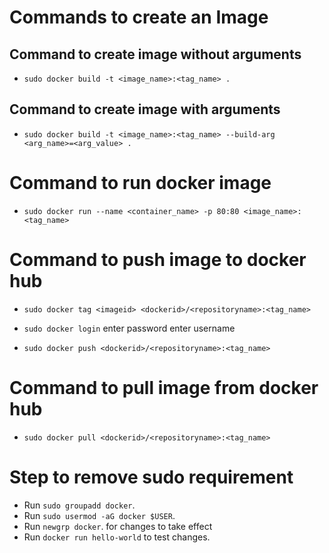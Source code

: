 # Commands to create an Image

## Command to create image without arguments

- `sudo docker build -t <image_name>:<tag_name> .`

## Command to create image with arguments

- `sudo docker build -t <image_name>:<tag_name> --build-arg <arg_name>=<arg_value> .`


# Command to run docker image

- `sudo docker run --name <container_name> -p 80:80 <image_name>:<tag_name>`

# Command to push image to docker hub

- `sudo docker tag <imageid> <dockerid>/<repositoryname>:<tag_name>`

- `sudo docker login`
enter password
enter username

- `sudo docker push <dockerid>/<repositoryname>:<tag_name>`

# Command to pull image from docker hub

- `sudo docker pull <dockerid>/<repositoryname>:<tag_name>`

# Step to remove sudo requirement
- Run `sudo groupadd docker`.
- Run `sudo usermod -aG docker $USER`.
- Run `newgrp docker`. for changes to take effect
- Run `docker run hello-world` to test changes.